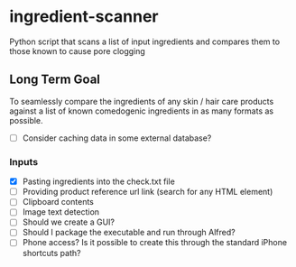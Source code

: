# ingredient-scanner
Python script that scans a list of input ingredients and compares them to those known to cause pore clogging

## Long Term Goal
To seamlessly compare the ingredients of any skin / hair care products against a list of known comedogenic ingredients in as many formats as possible.
- [ ] Consider caching data in some external database?

### Inputs
- [x] Pasting ingredients into the check.txt file
- [ ] Providing product reference url link (search for any HTML element)
- [ ] Clipboard contents
- [ ] Image text detection
- [ ] Should we create a GUI?
- [ ] Should I package the executable and run through Alfred?
- [ ] Phone access? Is it possible to create this through the standard iPhone shortcuts path?
